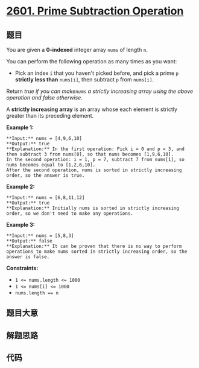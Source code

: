 # [2601. Prime Subtraction Operation](https://leetcode.com/problems/prime-subtraction-operation)

## 题目

You are given a **0-indexed** integer array `nums` of length `n`.

You can perform the following operation as many times as you want:

  * Pick an index `i` that you haven't picked before, and pick a prime `p` **strictly less than** `nums[i]`, then subtract `p` from `nums[i]`.

Return _true if you can make`nums` a strictly increasing array using the above
operation and false otherwise._

A **strictly increasing array** is an array whose each element is strictly
greater than its preceding element.



**Example 1:**

    
    
    **Input:** nums = [4,9,6,10]
    **Output:** true
    **Explanation:** In the first operation: Pick i = 0 and p = 3, and then subtract 3 from nums[0], so that nums becomes [1,9,6,10].
    In the second operation: i = 1, p = 7, subtract 7 from nums[1], so nums becomes equal to [1,2,6,10].
    After the second operation, nums is sorted in strictly increasing order, so the answer is true.

**Example 2:**

    
    
    **Input:** nums = [6,8,11,12]
    **Output:** true
    **Explanation:** Initially nums is sorted in strictly increasing order, so we don't need to make any operations.

**Example 3:**

    
    
    **Input:** nums = [5,8,3]
    **Output:** false
    **Explanation:** It can be proven that there is no way to perform operations to make nums sorted in strictly increasing order, so the answer is false.



**Constraints:**

  * `1 <= nums.length <= 1000`
  * `1 <= nums[i] <= 1000`
  * `nums.length == n`


## 题目大意

## 解题思路

## 代码

```javascript

```
